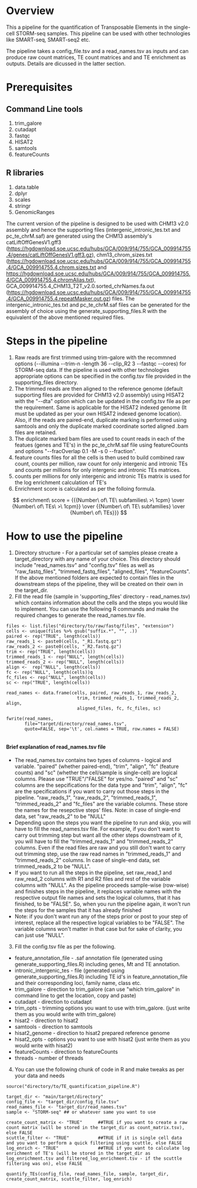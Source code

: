 # Overview

This a pipeline for the quantification of Transposable Elements in the single-cell STORM-seq samples. This pipeline can be used with other technologies like SMART-seq, SMART-seq2 etc. 

The pipeline takes a config_file.tsv and a read_names.tsv as inputs and can produce raw count matrices, TE count matrices and and TE enrichment as outputs. Details are dicussed in the latter section. 

# Prerequisites

## Command Line tools

1) trim_galore
2) cutadapt
3) fastqc
4) HISAT2
5) samtools
6) featureCounts

## R libraries

1) data.table
2) dplyr
3) scales
4) stringr
5) GenomicRanges

The current version of the pipeline is designed to be used with CHM13 v2.0 assembly and hence the supporting files (intergenic_intronic_tes.txt and pc_te_chrM.saf) are generated using the CHM13 assembly's catLiftOffGenesV1.gff3 (https://hgdownload.soe.ucsc.edu/hubs/GCA/009/914/755/GCA_009914755.4/genes/catLiftOffGenesV1.gff3.gz), chm13_chrom_sizes.txt (https://hgdownload.soe.ucsc.edu/hubs/GCA/009/914/755/GCA_009914755.4/GCA_009914755.4.chrom.sizes.txt and https://hgdownload.soe.ucsc.edu/hubs/GCA/009/914/755/GCA_009914755.4/GCA_009914755.4.chromAlias.txt), GCA_009914755.4_CHM13_T2T_v2.0.sorted_chrNames.fa.out (https://hgdownload.soe.ucsc.edu/hubs/GCA/009/914/755/GCA_009914755.4/GCA_009914755.4.repeatMasker.out.gz) files. The intergenic_intronic_tes.txt and pc_te_chrM.saf files can be generated for the assembly of choice using the generate_supporting_files.R with the equivalent of the above mentioned required files. 

# Steps in the pipeline

1) Raw reads are first trimmed using trim-galore with the recommned options (--illumina --trim-n -length 36 --clip_R2 3 --fastqc --cores) for STORM-seq data. If the pipeline is used with other technologies appropriate options can be specified in the config.tsv file provided in the supporting_files directory. 
2) The trimmed reads are then aligned to the reference genome (default supporting files are provided for CHM13 v2.0 assembly) using HISAT2 with the "--dta" option which can be updated in the config.tsv file as per the requirement. Same is applicable for the HISAT2 indexed genome (It must be updated as per your own HISAT2 indexed genome location). Also, if the reads are paired-end, duplicate marking is performed using samtools and only the duplicate marked coordinate sorted aligned .bam files are retained.
3) The duplicate marked bam files are used to count reads in each of the featues (genes and TE's) in the pc_te_chrM.saf file using featureCounts and options "--fracOverlap 0.1 -M -s 0 --fraction". 
4) feature counts files for all the cells is then used to build combined raw count, counts per million, raw count for only intergenic and intronic TEs and counts per millions for only intergenic and intronic TEs matrices. 
5) counts per millions for only intergenic and intronic TEs matrix is used for the log enrichment calculation of TE's
6) Enrichment score is calculated as per the folloing formula.

$$ enrichment\ score = {{{Number\ of\ TE\ subfamilies\ >\ 1cpm} \over {Number\ of\ TEs\ >\ 1cpm}} \over {{Number\ of\ TE\ subfamilies} \over {Number\ of\ TEs}}} $$

# How to use the pipeline

1) Directory structure - For a particular set of samples please create a target_directory with any name of your choice. This directory should include "read_names.tsv" and "config.tsv" files as well as "raw_fastq_files", "trimmed_fastq_files", "aligned_files", "featureCounts". If the above mentioned folders are expected to contain files in the downstream steps of the pipeline, they will be created on their own in the target_dir.
2) Fill the read file (sample in 'supporting_files' directory - read_names.tsv) which contains information about the cells and the steps you would like to implement. You can use the following R commands and make the required changes to generate the read_names.tsv file. 

```
files <- list.files("directory/to/raw/fastq/files", "extension")
cells <- unique(files %>% gsub("suffix.*", "", .))
paired <- rep("TRUE", length(cells))
raw_reads_1 <- paste0(cells, "_R1.fastq.gz")
raw_reads_2 <- paste0(cells, "_R2.fastq.gz")
trim <- rep("TRUE", length(cells))
trimmed_reads_1 <- rep("NULL", length(cells))
trimmed_reads_2 <- rep("NULL", length(cells))
align <-  rep("NULL", length(cells))
fc <- rep("NULL", length(cells))q
fc_files <- rep("NULL", length(cells))
sc <- rep("TRUE", length(cells))

read_names <- data.frame(cells, paired, raw_reads_1, raw_reads_2,
                           trim, trimmed_reads_1, trimmed_reads_2, align,
                           aligned_files, fc, fc_files, sc)
 
fwrite(read_names,
       file="target/directory/read_names.tsv",
       quote=FALSE, sep='\t', col.names = TRUE, row.names = FALSE)
       
```

#### Brief explanation of read_names.tsv file

* The read_names.tsv contains two types of columns - logical and variable. "paired" (whether paired-end), "trim", "align", "fc" (feature counts) and "sc" (whether the cell/sample is single-cell) are logical columns. Please use "TRUE"/"FALSE" for yes/no. "paired" and "sc" columns are the sepcifications for the data type and "trim", "align", "fc" are the specifications if you want to carry out those steps in the pipeline. "raw_reads_1", "raw_reads_2", "trimmed_reads_1", "trimmed_reads_2" and "fc_files" are the variable columns. These store the names for the resepctive steps' files. Note: in case of single-end data, set "raw_reads_2" to be "NULL"
* Depending upon the steps you want the pipeline to run and skip, you will have to fill the read_names.tsv file. For example, if you don't want to carry out trimming step but want all the other steps downstream of it, you will have to fill the "trimmed_reads_1" and "trimmed_reads_2" columns. Even if the read files are raw and you still don't want to carry out trimming step, use the raw read names in "trimmed_reads_1" and "trimmed_reads_2" columns. In case of single-end data, set trimmed_reads_2 to be "NULL".
* If you want to run all the steps in the pipeline, set raw_read_1 and raw_read_2 columns with R1 and R2 files and rest of the variable columns with "NULL". As the pipeline proceeds sample-wise (row-wise) and finishes steps in the pipeline, it replaces variable names with the respective output file names and sets the logical columns, that it has finished, to be "FALSE". So, when you run the pipeline again, it won't run the steps for the samples that it has already finished
* Note: if you don't want run any of the steps prior or post to your step of interest, replace all the respective logical variables to be "FALSE". The variable columns won't matter in that case but for sake of clarity, you can just use "NULL".


3) Fill the config.tsv file as per the following.
*   feature_annotation_file - .saf annotation file (generated using generate_supporting_files.R) including genes, Mt and TE annotation.
*   intronic_intergenic_tes - file (generated using generate_supporting_files.R) including TE id's in feature_annotation_file and their corresponding loci, family name, class etc.
*   trim_galore - direction to trim_galore (can use "which trim_galore" in command line to get the location, copy and paste)
*   cutadapt - direction to cutadapt
*   trim_opts - trimming options you want to use with trim_galore. (just write them as you would write with trim_galore)
*   hisat2 - direction to hisat2
*   samtools - direction to samtools
*   hisat2_genome - direction to hisat2 prepared reference genome
*   hisat2_opts - options you want to use with hisat2 (just write them as you would write with hisat2)
*   featureCounts - direction to featureCounts
*   threads - number of threads

4) You can use the following chunk of code in R and make tweaks as per your data and needs

```
source("directory/to/TE_quantification_pipeline.R")

target_dir <- "main/target/directory"
config_file <- "target_dir/config_file.tsv"
read_names_file <- "target_dir/read_names.tsv"
sample <- "STORM-seq" ## or whatever same you want to use

create_count_matrix <- "TRUE"      ##TRUE if you want to create a raw count matrix (will be stored in the target_dir as count_matrix.tsv), else FALSE
scuttle_filter <- "TRUE"           ##TRUE if it is single cell data and you want to perform a quick filtering using scuttle, else FALSE 
log_enrich <- "TRUE"               ##TRUE if you want to calculate log enrichment of TE's (will be stored in the target_dir as log_enrichment.tsv and filtered_log_enrichment.tsv - if the scuttle filtering was on), else FALSE 

quantify_TEs(config_file, read_names_file, sample, target_dir, create_count_matrix, scuttle_filter, log_enrich)

```

